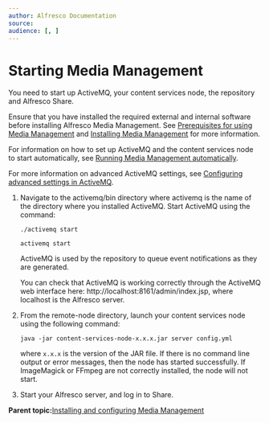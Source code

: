 ```yaml
---
author: Alfresco Documentation
source: 
audience: [, ]
---
```


# Starting Media Management

You need to start up ActiveMQ, your content services node, the repository and Alfresco Share.

Ensure that you have installed the required external and internal software before installing Alfresco Media Management. See [Prerequisites for using Media Management](../concepts/mm-prereqs.md) and [Installing Media Management](mm-install.md) for more information.

For information on how to set up ActiveMQ and the content services node to start automatically, see [Running Media Management automatically](../concepts/mm-run-auto.md).

For more information on advanced ActiveMQ settings, see [Configuring advanced settings in ActiveMQ](http://docs.alfresco.com/5.1/concepts/activemq-config.html).

1.  Navigate to the activemq/bin directory where activemq is the name of the directory where you installed ActiveMQ. Start ActiveMQ using the command:

    ```
    ./activemq start
    ```

    ```
    activemq start
    ```

    ActiveMQ is used by the repository to queue event notifications as they are generated.

    You can check that ActiveMQ is working correctly through the ActiveMQ web interface here: http://localhost:8161/admin/index.jsp, where localhost is the Alfresco server.

2.  From the remote-node directory, launch your content services node using the following command:

    ```
    java -jar content-services-node-x.x.x.jar server config.yml
    ```

    where `x.x.x` is the version of the JAR file. If there is no command line output or error messages, then the node has started successfully. If ImageMagick or FFmpeg are not correctly installed, the node will not start.

3.  Start your Alfresco server, and log in to Share.


**Parent topic:**[Installing and configuring Media Management](../concepts/mm-install-overview.md)

